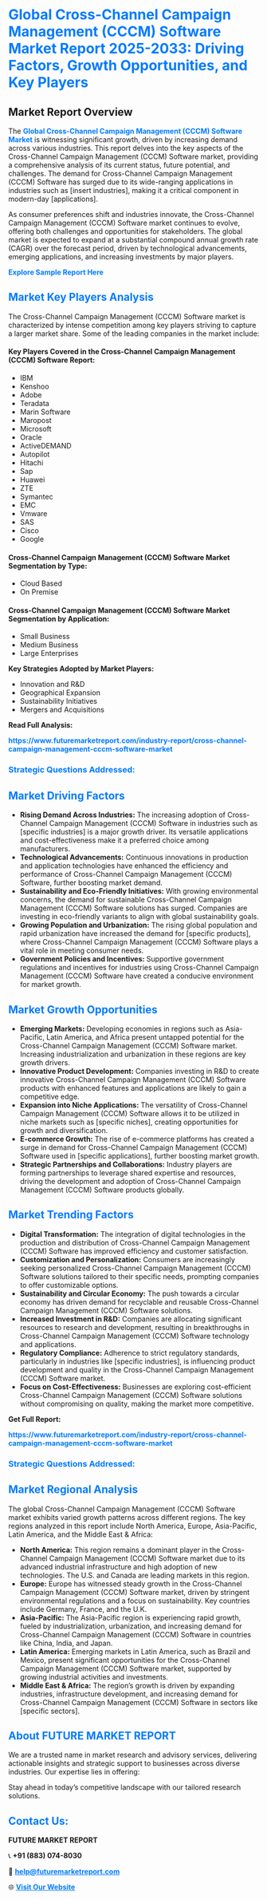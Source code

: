 <h1 style="color: #007BFF;">Global Cross-Channel Campaign Management (CCCM) Software Market Report 2025-2033: Driving Factors, Growth Opportunities, and Key Players</h1>

<section id="overview">
<h2>Market Report Overview</h2>
<p>The <a href="https://www.futuremarketreport.com/industry-report/cross-channel-campaign-management-cccm-software-market" style="color: #007BFF; text-decoration: none;"><strong>Global Cross-Channel Campaign Management (CCCM) Software Market</strong></a> is witnessing significant growth, driven by increasing demand across various industries. This report delves into the key aspects of the Cross-Channel Campaign Management (CCCM) Software market, providing a comprehensive analysis of its current status, future potential, and challenges. The demand for Cross-Channel Campaign Management (CCCM) Software has surged due to its wide-ranging applications in industries such as [insert industries], making it a critical component in modern-day [applications].</p>
<p>As consumer preferences shift and industries innovate, the Cross-Channel Campaign Management (CCCM) Software market continues to evolve, offering both challenges and opportunities for stakeholders. The global market is expected to expand at a substantial compound annual growth rate (CAGR) over the forecast period, driven by technological advancements, emerging applications, and increasing investments by major players.</p>
</section>

<section id="overview">
<p><a href="https://www.futuremarketreport.com/request-sample/reportId=52119" style="color: #007BFF; text-decoration: none;"><strong>Explore Sample Report Here</strong></a></p>
</section>

<section id="key-players">
<h2 style="color: #007BFF;">Market Key Players Analysis</h2>
<p>The Cross-Channel Campaign Management (CCCM) Software market is characterized by intense competition among key players striving to capture a larger market share. Some of the leading companies in the market include:</p>
<h4>Key Players Covered in the Cross-Channel Campaign Management (CCCM) Software Report:</h4>
<ul><li>IBM</li><li>Kenshoo</li><li>Adobe</li><li>Teradata</li><li>Marin Software</li><li>Maropost</li><li>Microsoft</li><li>Oracle</li><li>ActiveDEMAND</li><li>Autopilot</li><li>Hitachi</li><li>Sap</li><li>Huawei</li><li>ZTE</li><li>Symantec</li><li>EMC</li><li>Vmware</li><li>SAS</li><li>Cisco</li><li>Google</li></ul>
<h4>Cross-Channel Campaign Management (CCCM) Software Market Segmentation by Type:</h4>
<ul><li>Cloud Based</li><li>On Premise</li></ul>

<h4>Cross-Channel Campaign Management (CCCM) Software Market Segmentation by Application:</h4>
<ul><li>Small Business</li><li>Medium Business</li><li>Large Enterprises</li></ul>
<p><strong>Key Strategies Adopted by Market Players:</strong></p>
<ul>
<li>Innovation and R&D</li>
<li>Geographical Expansion</li>
<li>Sustainability Initiatives</li>
<li>Mergers and Acquisitions</li>
</ul>
</section>

<section>
<p><strong>Read Full Analysis: </strong></p><a href="https://www.futuremarketreport.com/industry-report/cross-channel-campaign-management-cccm-software-market" style="color: #007BFF; text-decoration: none;"><strong>https://www.futuremarketreport.com/industry-report/cross-channel-campaign-management-cccm-software-market</strong></a>
<h3 style="color: #007BFF;">Strategic Questions Addressed:</h3>
</section>

<section id="driving-factors">
<h2 style="color: #007BFF;">Market Driving Factors</h2>
<ul>
<li><strong>Rising Demand Across Industries:</strong> The increasing adoption of Cross-Channel Campaign Management (CCCM) Software in industries such as [specific industries] is a major growth driver. Its versatile applications and cost-effectiveness make it a preferred choice among manufacturers.</li>
<li><strong>Technological Advancements:</strong> Continuous innovations in production and application technologies have enhanced the efficiency and performance of Cross-Channel Campaign Management (CCCM) Software, further boosting market demand.</li>
<li><strong>Sustainability and Eco-Friendly Initiatives:</strong> With growing environmental concerns, the demand for sustainable Cross-Channel Campaign Management (CCCM) Software solutions has surged. Companies are investing in eco-friendly variants to align with global sustainability goals.</li>
<li><strong>Growing Population and Urbanization:</strong> The rising global population and rapid urbanization have increased the demand for [specific products], where Cross-Channel Campaign Management (CCCM) Software plays a vital role in meeting consumer needs.</li>
<li><strong>Government Policies and Incentives:</strong> Supportive government regulations and incentives for industries using Cross-Channel Campaign Management (CCCM) Software have created a conducive environment for market growth.</li>
</ul>
</section>

<section id="growth-opportunities">
<h2 style="color: #007BFF;">Market Growth Opportunities</h2>
<ul>
<li><strong>Emerging Markets:</strong> Developing economies in regions such as Asia-Pacific, Latin America, and Africa present untapped potential for the Cross-Channel Campaign Management (CCCM) Software market. Increasing industrialization and urbanization in these regions are key growth drivers.</li>
<li><strong>Innovative Product Development:</strong> Companies investing in R&D to create innovative Cross-Channel Campaign Management (CCCM) Software products with enhanced features and applications are likely to gain a competitive edge.</li>
<li><strong>Expansion into Niche Applications:</strong> The versatility of Cross-Channel Campaign Management (CCCM) Software allows it to be utilized in niche markets such as [specific niches], creating opportunities for growth and diversification.</li>
<li><strong>E-commerce Growth:</strong> The rise of e-commerce platforms has created a surge in demand for Cross-Channel Campaign Management (CCCM) Software used in [specific applications], further boosting market growth.</li>
<li><strong>Strategic Partnerships and Collaborations:</strong> Industry players are forming partnerships to leverage shared expertise and resources, driving the development and adoption of Cross-Channel Campaign Management (CCCM) Software products globally.</li>
</ul>
</section>

<section id="trending-factors">
<h2 style="color: #007BFF;">Market Trending Factors</h2>
<ul>
<li><strong>Digital Transformation:</strong> The integration of digital technologies in the production and distribution of Cross-Channel Campaign Management (CCCM) Software has improved efficiency and customer satisfaction.</li>
<li><strong>Customization and Personalization:</strong> Consumers are increasingly seeking personalized Cross-Channel Campaign Management (CCCM) Software solutions tailored to their specific needs, prompting companies to offer customizable options.</li>
<li><strong>Sustainability and Circular Economy:</strong> The push towards a circular economy has driven demand for recyclable and reusable Cross-Channel Campaign Management (CCCM) Software solutions.</li>
<li><strong>Increased Investment in R&D:</strong> Companies are allocating significant resources to research and development, resulting in breakthroughs in Cross-Channel Campaign Management (CCCM) Software technology and applications.</li>
<li><strong>Regulatory Compliance:</strong> Adherence to strict regulatory standards, particularly in industries like [specific industries], is influencing product development and quality in the Cross-Channel Campaign Management (CCCM) Software market.</li>
<li><strong>Focus on Cost-Effectiveness:</strong> Businesses are exploring cost-efficient Cross-Channel Campaign Management (CCCM) Software solutions without compromising on quality, making the market more competitive.</li>
</ul>
</section>

<section>
<p><strong>Get Full Report: </strong></p><a href="https://www.futuremarketreport.com/industry-report/cross-channel-campaign-management-cccm-software-market" style="color: #007BFF; text-decoration: none;"><strong>https://www.futuremarketreport.com/industry-report/cross-channel-campaign-management-cccm-software-market</strong></a>
<h3 style="color: #007BFF;">Strategic Questions Addressed:</h3>
</section>


<section id="regional-analysis">
<h2 style="color: #007BFF;">Market Regional Analysis</h2>
<p>The global Cross-Channel Campaign Management (CCCM) Software market exhibits varied growth patterns across different regions. The key regions analyzed in this report include North America, Europe, Asia-Pacific, Latin America, and the Middle East & Africa:</p>
<ul>
<li><strong>North America:</strong> This region remains a dominant player in the Cross-Channel Campaign Management (CCCM) Software market due to its advanced industrial infrastructure and high adoption of new technologies. The U.S. and Canada are leading markets in this region.</li>
<li><strong>Europe:</strong> Europe has witnessed steady growth in the Cross-Channel Campaign Management (CCCM) Software market, driven by stringent environmental regulations and a focus on sustainability. Key countries include Germany, France, and the U.K.</li>
<li><strong>Asia-Pacific:</strong> The Asia-Pacific region is experiencing rapid growth, fueled by industrialization, urbanization, and increasing demand for Cross-Channel Campaign Management (CCCM) Software in countries like China, India, and Japan.</li>
<li><strong>Latin America:</strong> Emerging markets in Latin America, such as Brazil and Mexico, present significant opportunities for the Cross-Channel Campaign Management (CCCM) Software market, supported by growing industrial activities and investments.</li>
<li><strong>Middle East & Africa:</strong> The region’s growth is driven by expanding industries, infrastructure development, and increasing demand for Cross-Channel Campaign Management (CCCM) Software in sectors like [specific sectors].</li>
</ul>
</section>

<footer>
<h2 style="color: #007BFF;">About FUTURE MARKET REPORT</h2>
<p>We are a trusted name in market research and advisory services, delivering actionable insights and strategic support to businesses across diverse industries. Our expertise lies in offering:</p>

<p>Stay ahead in today’s competitive landscape with our tailored research solutions.</p>

<h2 style="color: #007BFF;">Contact Us:</h2>
<p><strong>FUTURE MARKET REPORT</strong></p>
<p>📞 <strong>+91 (883) 074-8030</strong></p>
<p>📧 <strong><a href="mailto:help@futuremarketreport.com" style="color: #007BFF;">help@futuremarketreport.com</a></strong></p>
<p>🌐 <strong><a href="https://www.futuremarketreport.com/" style="color: #007BFF;">Visit Our Website</a></strong></p>
</footer>